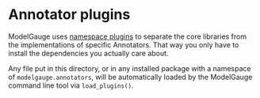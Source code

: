 # Annotator plugins

ModelGauge uses [namespace plugins](../../docs/plugins.md) to separate the core libraries from the implementations of specific Annotators. That way you only have to install the dependencies you actually care about.

Any file put in this directory, or in any installed package with a namespace of `modelgauge.annotators`, will be automatically loaded by the ModelGauge command line tool via `load_plugins()`.
